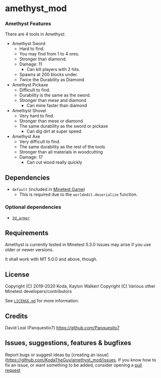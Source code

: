 # amethyst_mod
### Amethyst Features

There are 4 tools in Amethyst:

- Amethyst Sword
  - Hard to find.
  - You may find from 1 to 4 ores.
  - Stronger than diamond.
  - Damage: 11
    - Can kill players with 2 hits.
  - Spawns at 200 blocks under.
  - Twice the Durability as Diamond
- Amethyst Pickaxe
  - Difficult to find.
  - Durability is the same as the sword.
  - Stronger than mese and diamond
    - Can mine faster than diamond 
- Amethyst Shovel
  - Very hard to find.
  - Stronger than mese or diamond
  - The same durability as the sword or pickaxe
    - Can dig dirt at super speed
- Amethyst Axe
  - Very difficult to find.
  - The same durability as the rest of the tools
  - Stronger than all materials in woodcutting
  - Damage: 17
    - Can cut wood really quickly

## Dependencies

- `default` (included in [Minetest Game](https://github.com/minetest/minetest_game))
  - This is required due to the `worldedit.deserialize` function.

### Optional dependencies

- [`3d_armor`](https://github.com/minetest-mods/3d_armor)

## Requirements

Amethyst is currently tested in Minetest 5.3.0
Issues may arise if you use older or newer versions.

It shall work with MT 5.0.0 and above, though.

## License

Copyright (C) 2019-2020 Koda, Kaylon Walker/
Copyright (C) Various other Minetest developers/contributors

See [`LICENSE.md`](LICENSE.md) for more information.

## Credits

David Leal (Panquestio7) https://github.com/Panquesito7

## Issues, suggestions, features & bugfixes

Report bugs or suggest ideas by [creating an issue](https://github.com/KodaTheGuy/amethyst_mod/issues.
If you know how to fix an issue, or want something to be added, consider opening a [pull request](https://github.com/KodaTheGuy/issue/compare)
